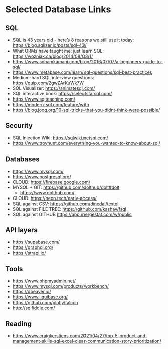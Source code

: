 # Selected Database Links

## SQL
* SQL is 43 years old - here’s 8 reasons we still use it today: https://blog.sqlizer.io/posts/sql-43/
* What ORMs have taught me: just learn SQL: https://wozniak.ca/blog/2014/08/03/1/
* https://www.sohamkamani.com/blog/2016/07/07/a-beginners-guide-to-sql/
* https://www.metabase.com/learn/sql-questions/sql-best-practices
* Medium-hard SQL interview questions: https://quip.com/2gwZArKuWk7W
* SQL Visualizer: https://animatesql.com/
* SQL interactive book: https://selectstarsql.com/
* https://www.sqlteaching.com/
* https://modern-sql.com/feature/with
* https://blog.jooq.org/10-sql-tricks-that-you-didnt-think-were-possible/

## Security
* SQL Injection Wiki: https://sqlwiki.netspi.com/
* https://www.troyhunt.com/everything-you-wanted-to-know-about-sql/

## Databases
* https://www.mysql.com/
* https://www.postgresql.org/
* CLOUD: https://firebase.google.com/
* MYSQL + GIT: https://github.com/dolthub/dolt#dolt
  * https://www.dolthub.com/
* CLOUD: https://neon.tech/early-access/
* SQL against CSV: https://github.com/dinedal/textql
* SQL against FILE TREE: https://github.com/kashav/fsql
* SQL against GITHUB https://app.mergestat.com/w/public

## API layers
* https://supabase.com/
* https://graphql.org/
* https://strapi.io/

## Tools
* https://www.phpmyadmin.net/
* https://www.mysql.com/products/workbench/
* https://dbeaver.io/
* https://www.liquibase.org/
* https://github.com/plotly/falcon
* http://sqlfiddle.com/


## Reading
* https://www.craigkerstiens.com/2021/04/27/top-5-product-and-management-skills-sql-excel-clear-communication-story-prioritization/
